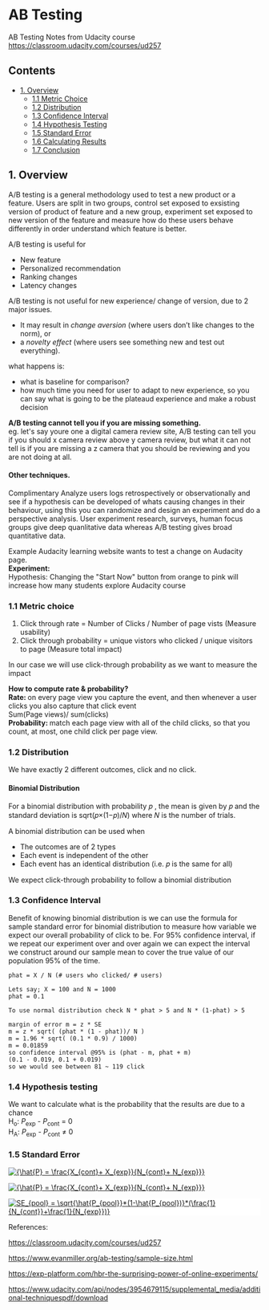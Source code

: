 
# AB Testing
AB Testing Notes from Udacity course https://classroom.udacity.com/courses/ud257

## Contents
- [1. Overview](#overview)
  - [1.1 Metric Choice](#metric-choice) 
  - [1.2 Distribution](#distribution) 
  - [1.3 Confidence Interval](#confidence-interval) 
  - [1.4 Hypothesis Testing](#hypothesis-testing) 
  - [1.5 Standard Error](#standard-error) 
  - [1.6 Calculating Results](#calculating-results) 
  - [1.7 Conclusion](#conclusion) 


## 1. Overview  <a name="overview"></a>
A/B testing is a general methodology used to test a new product or a feature. Users are split in two groups, control set exposed to exsisting version of product of feature and a new group, experiment set exposed to new version of the feature and measure how do these users behave differently in order understand which feature is better. <br>

A/B testing is useful for <br>
* New feature <br>
* Personalized recommendation <br>
* Ranking changes<br>
* Latency changes<br>

A/B testing is not useful for new experience/ change of version, due to 2 major issues.<br>
* It may result in <i>change aversion</i> (where users don’t like changes to the norm), or<br>
* a <i> novelty effect </i> (where users see something new and test out everything).<br>

what happens is: <br>
* what is  baseline for comparison? <br>
* how much time you need for user to adapt to new experience, so you can say what is going to be the plateaud experience and make a robust decision <br>

<b> A/B testing cannot tell you if you are missing something. </b> <br>
eg. let's say youre one a digital camera review site, A/B testing can tell you if you should x camera review above y camera review, but what it can not tell is if you are missing a z camera that you should be reviewing and you are not doing at all.


#### Other techniques.
Complimentary Analyze users logs retrospectively or observationally and see if a hypothesis can be developed of whats causing changes in their behaviour, using this you can randomize and design an experiment and do a perspective analysis.
User experiment research, surveys, human focus groups give deep quanlitative data whereas A/B testing gives broad quantitative data.



Example Audacity learning website wants to test a change on Audacity page. <br>
<b>Experiment:</b> <br>
Hypothesis: Changing the "Start Now" button from orange to pink will increase how many students explore Audacity course
### 1.1 Metric choice <a name="metric-choice"></a>
1. Click through rate = Number of Clicks / Number of page vists (Measure usability)
2. Click through probability = unique vistors who clicked / unique visitors to page (Measure total impact)

In our case we will use click-through probability as we want to measure the impact

<b> How to compute rate & probability? </b> </br>
<b> Rate: </b> on every page view you capture the event, and then whenever a user clicks you also capture that click event <br>
Sum(Page views)/ sum(clicks) <br>
<b> Probability: </b> match each page view with all of the child clicks, so that you count, at most, one child click per page view.

### 1.2 Distribution <a name="distribution"></a>
We have exactly 2 different outcomes, click and no click.
#### Binomial Distribution

For a binomial distribution with probability 𝑝 , the mean is given by 𝑝 and the standard deviation is sqrt(𝑝×(1−𝑝)/𝑁) where 𝑁 is the number of trials.

A binomial distribution can be used when <br>
* The outcomes are of 2 types 
* Each event is independent of the other 
* Each event has an identical distribution (i.e. 𝑝 is the same for all)

We expect click-through probability to follow a binomial distribution


### 1.3 Confidence Interval <a name="confidence-interval"></a>
Benefit of knowing binomial distribution is we can use the formula for sample standard error for binomial distribution to measure how variable we expect our overall probability of click to be. For 95% confidence interval, if we repeat our experiment over and over again we can expect the interval we construct around our sample mean to cover the true value of our population 95% of the time.


```
phat = X / N (# users who clicked/ # users)

Lets say; X = 100 and N = 1000 
phat = 0.1

To use normal distribution check N * phat > 5 and N * (1-phat) > 5 

margin of error m = z * SE
m = z * sqrt( (phat * (1 - phat))/ N ) 
m = 1.96 * sqrt( (0.1 * 0.9) / 1000) 
m = 0.01859 
so confidence interval @95% is (phat - m, phat + m)
(0.1 - 0.019, 0.1 + 0.019) 
so we would see between 81 ~ 119 click
```
### 1.4 Hypothesis testing <a name="hypothesis-testing"></a>
We want to calculate what is the probability that the results are due to a chance <br>
H<sub>o</sub>: <i>P</i><sub>exp</sub> -  <i>P</i><sub>cont</sub> = 0 <br>
H<sub>A</sub>: <i>P</i><sub>exp</sub> -  <i>P</i><sub>cont</sub> ≠ 0

### 1.5 Standard Error   <a name="standard-error"></a>
 <a href="https://www.codecogs.com/eqnedit.php?latex=\bg_white&space;{\hat{P}&space;=&space;\frac{X_{cont}&plus;&space;X_{exp}}{N_{cont}&plus;&space;N_{exp}}}" target="_blank"><img src="https://latex.codecogs.com/svg.latex?\bg_white&space;{\hat{P}&space;=&space;\frac{X_{cont}&plus;&space;X_{exp}}{N_{cont}&plus;&space;N_{exp}}}" title="{\hat{P} = \frac{X_{cont}+ X_{exp}}{N_{cont}+ N_{exp}}}" /></a>


<a href="https://www.codecogs.com/eqnedit.php?latex=\bg_white&space;{\hat{P}&space;=&space;\frac{X_{cont}&plus;&space;X_{exp}}{N_{cont}&plus;&space;N_{exp}}}" target="_blank"><img src="https://latex.codecogs.com/png.latex?\bg_white&space;{\hat{P}&space;=&space;\frac{X_{cont}&plus;&space;X_{exp}}{N_{cont}&plus;&space;N_{exp}}}" title="{\hat{P} = \frac{X_{cont}+ X_{exp}}{N_{cont}+ N_{exp}}}" /></a>


<a href="https://www.codecogs.com/eqnedit.php?latex=\bg_white&space;SE_{pool}&space;=&space;\sqrt{\hat{P_{pool}}*(1-\hat{P_{pool})}*(\frac{1}{N_{cont}}&plus;\frac{1}{N_{exp}})}" target="_blank"><img style="background: white;" src="https://latex.codecogs.com/svg.latex?\bg_white&space;SE_{pool}&space;=&space;\sqrt{\hat{P_{pool}}*(1-\hat{P_{pool})}*(\frac{1}{N_{cont}}&plus;\frac{1}{N_{exp}})}" title="SE_{pool} = \sqrt{\hat{P_{pool}}*(1-\hat{P_{pool})}*(\frac{1}{N_{cont}}+\frac{1}{N_{exp}})}" /></a> </p>



References:

https://classroom.udacity.com/courses/ud257

https://www.evanmiller.org/ab-testing/sample-size.html

https://exp-platform.com/hbr-the-surprising-power-of-online-experiments/

https://www.udacity.com/api/nodes/3954679115/supplemental_media/additional-techniquespdf/download
